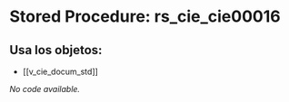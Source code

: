 # Stored Procedure: rs_cie_cie00016

## Usa los objetos:
- [[v_cie_docum_std]]

*No code available.*
